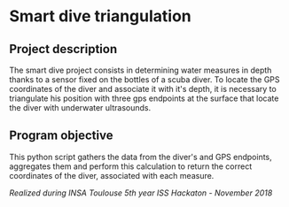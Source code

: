 # Smart dive triangulation

## Project description
The smart dive project consists in determining water measures in depth thanks to a sensor fixed on the bottles of a scuba diver. To locate the GPS coordinates of the diver and associate it with it's depth, it is necessary to triangulate his position with three gps endpoints at the surface that locate the diver with underwater ultrasounds. 

## Program objective
This python script gathers the data from the diver's and GPS endpoints, aggregates them and perform this calculation to return the correct coordinates of the diver, associated with each measure.

_Realized during INSA Toulouse 5th year ISS Hackaton - November 2018_
